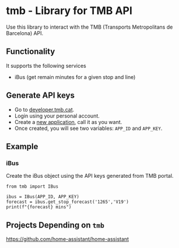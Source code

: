 # tmb - Library for TMB API


Use this library to interact with the TMB (Transports Metropolitans de Barcelona) API.



## Functionality 
It supports the following services
- iBus (get remain minutes for a given stop and line)



## Generate API keys

* Go to [developer.tmb.cat](https://developer.tmb.cat/).
* Login using your personal account.
* Create a [new application](https://developer.tmb.cat/account/applications), call it as you want.
* Once created, you will see two variables: `APP_ID` and `APP_KEY`. 



## Example

### iBus

Create the iBus object using the API keys generated from TMB portal.

```
from tmb import IBus

ibus = IBus(APP_ID, APP_KEY)
forecast = ibus.get_stop_forecast('1265','V19')
print(f"{forecast} mins")
```



## Projects Depending on `tmb`

https://github.com/home-assistant/home-assistant